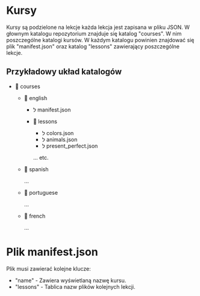# Kursy

Kursy są podzielone na lekcje każda lekcja jest zapisana w pliku JSON.
W głownym katalogu repozytorium znajduje się katalog "courses".
W nim poszczególne katalogi kursów. W każdym katalogu powinien
znajdować się plik "manifest.json" oraz katalog "lessons"
zawierający poszczególne lekcje.

## Przykładowy układ katalogów


+  courses
    -  english
        - ﬥ manifest.json
        -  lessons
            - ﬥ colors.json
            - ﬥ animals.json
            - ﬥ present_perfect.json

            ... etc.
    -  spanish

        ...
    -  portuguese
    
        ...
    -  french

        ...

# Plik manifest.json

Plik musi zawierać kolejne klucze: 

+ "name" - Zawiera wyświetlaną nazwę kursu.
+ "lessons" - Tablica nazw plików kolejnych lekcji.
